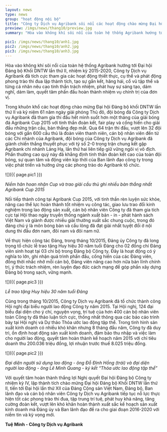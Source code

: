 ```yaml
---
layout: news
type: news
group: "hoạt động nội bộ"
title: "Công ty Dịch vụ Agribank sôi nổi các hoạt động chào mừng Đại hội Đảng bộ Khối DNTW lần thứ II"
preview: /imgs/news/thang10/preview.jpg
summary: "Hòa vào không khí sôi nổi của toàn hệ thống Agribank hướng tới Đại hội Đảng bộ Khối DNTW lần thứ II, nhiệm kỳ 2015-2020, Công ty Dịch vụ Agribank đã tích cực tham gia các hoạt động thiết thực, cụ thể và phát động phong trào thi đua lập thành tích, tạo sự gắn kết, hăng hái, cổ vũ tập thể và từng cá nhân nêu cao tinh thần trách nhiệm, phát huy sự sáng tạo, dám nghĩ, dám làm, quyết tâm phấn đấu hoàn thành nhiệm vụ chính trị của đơn vị."

pic1: /imgs/news/thang10/anh1.jpg
pic2: /imgs/news/thang10/anh2.jpg
pic3: /imgs/news/thang10/anh3.jpg
--- 
```


Hòa vào không khí sôi nổi của toàn hệ thống Agribank hướng tới Đại hội Đảng bộ Khối DNTW lần thứ II, nhiệm kỳ 2015-2020, Công ty Dịch vụ Agribank đã tích cực tham gia các hoạt động thiết thực, cụ thể và phát động phong trào thi đua lập thành tích, tạo sự gắn kết, hăng hái, cổ vũ tập thể và từng cá nhân nêu cao tinh thần trách nhiệm, phát huy sự sáng tạo, dám nghĩ, dám làm, quyết tâm phấn đấu hoàn thành nhiệm vụ chính trị của đơn vị.

Trong khuôn khổ các hoạt động chào mừng Đại hội Đảng bộ khối DNTW lần thứ II và kỷ niệm 61 năm ngày giải phóng Thủ đô, đội bóng đá Công ty Dịch vụ Agribank đã tham gia thi đấu hết mình suốt hơn một tháng của giải bóng đá Agribank Cup 2015 với tinh thần đoàn kết, fair play và cống hiến cho giải đấu những trận cầu, bàn thắng đẹp mắt. Qua 64 trận thi đấu, vượt lên 32 đội bóng với gần 600 cầu thủ là đoàn viên thanh niên, cán bộ nhân viên đến từ các Chi nhánh của Agribank, đội bóng của Công ty Dịch vụ Agribank đã giành chiến thắng thuyết phục với tỷ số 2-0 trong trận chung kết gặp Agribank chi nhánh Láng Hạ, lần thứ hai liên tiếp giữ vững ngôi vị vô địch. Phần thưởng cao quý này đã khẳng định tinh thần đoàn kết cao của toàn đội bóng, sự quan tâm và động viên kịp thời của Ban lãnh đạo công ty trong việc phát triển và hưởng ứng các phong trào do Agribank tổ chức.

![]({{ page.pic1 }})

_Niềm hân hoan nhận Cup và trao giải cầu thủ ghi nhiều bàn thắng nhất Agribank Cup 2015_

Nối tiếp thành công tại Agribank Cup 2015, với tinh thần rèn luyện sức khỏe, nâng cao thể lực hoàn thành tốt nhiệm vụ công tác, giao lưu trao đổi kinh nghiệm trong lao động sản xuất, cán bộ nhân viên Công ty đã tham gia tích cực tại Hội thao ngày truyền thống ngành xuất bản - in - phát hành sách Việt Nam và giành được nhiều giải thưởng xuất sắc chung cuộc, trong đó đáng chú ý là môn bóng bàn và cầu lông đã đạt giải nhất tuyệt đối ở nội dung thi đấu đơn nam, đôi nam và đôi nam nữ.

Về thực hiện công tác Đảng, trong tháng 10/2015, Đảng ủy Công ty đã long trọng tổ chức lễ trao tặng Huy hiệu 30 năm tuổi Đảng cho 02 đồng chí Đảng viên sinh hoạt tại 03 chi bộ trong Đảng bộ Công ty. Đây là hoạt động có ý nghĩa to lớn, ghi nhận quá trình phấn đấu, cống hiến của các Đảng viên, đồng thời nhắc nhở mỗi cán bộ, Đảng viên nâng cao hơn nữa bản lĩnh chính trị, ý thức trách nhiệm, rèn luyện đạo đức cách mạng để góp phần xây dựng Đảng bộ trong sạch, vững mạnh.

![]({{ page.pic3 }})

_Lễ trao tặng Huy hiệu 30 năm tuổi Đảng_

Cũng trong tháng 10/2015, Công ty Dịch vụ Agribank đã tổ chức thành công Hội nghị đại biểu người lao động Công ty năm 2015. Tại Hội nghị, 124 đại biểu đại diện cho ý chí, nguyện vọng, trí tuệ của hơn 400 cán bộ nhân viên toàn Công ty đã thảo luận tích cực, thống nhất thông qua các báo cáo trình bày tại Hội nghị và Dự thảo Thỏa ước lao động tập thể. Trong tình hình sản xuất kinh doanh có nhiều khó khăn nhưng 8 tháng đầu năm, Công ty đã duy trì, ổn định hoạt động sản xuất kinh doanh, đảm bảo thu nhập và việc làm cho người lao động, quyết tâm hoàn thành kế hoạch năm 2015 với chỉ tiêu doanh thu 200.036 triệu đồng, lợi nhuận trước thuế 8.025 triệu đồng. 

![]({{ page.pic2 }})

_Đại diện người sử dụng lao động - ông Đỗ Đình Hồng (trái) và đại diện người lao động - ông Lê Minh Quang - ký kết “Thỏa ước lao động tập thể”_

Với quyết tâm hoàn thành thắng lợi Nghị quyết Đại hội Đảng bộ Công ty nhiệm kỳ IV, lập thành tích chào mừng Đại hội Đảng bộ Khối DNTW lần thứ II, tiến tới Đại hội lần thứ XII của Đảng Cộng sản Việt Nam, Đảng bộ, Ban lãnh đạo và cán bộ nhân viên Công ty Dịch vụ Agribank tiếp tục nỗ lực thực hiện tốt các phong trào thi đua, tập trung trí tuệ, phát huy khả năng, tăng cường đoàn kết, vượt lên khó khăn hoàn thành xuất sắc kế hoạch sản xuất kinh doanh mà Đảng ủy và Ban lãnh đạo đề ra cho giai đoạn 2016-2020 với niềm tin và kỳ vọng mới.

**Tuệ Minh - Công ty Dịch vụ Agribank**
